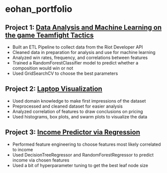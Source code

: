# eohan_portfolio

## Project 1: [Data Analysis and Machine Learning on the game Teamfight Tactics](https://github.com/rndmagtanong/ph_tft)
- Built an ETL Pipeline to collect data from the Riot Developer API
- Cleaned data in preparation for analysis and use for machine learning
- Analyzed win rates, frequency, and correlations between features
- Trained a RandomForestClassifier model to predict whether a composition would win or not
- Used GridSearchCV to choose the best parameters

## Project 2: [Laptop Visualization](https://github.com/rndmagtanong/laptop_vis)
- Used domain knowledge to make first impressions of the dataset
- Preprocessed and cleaned dataset for easier analysis
- Analyzed correlation of features to draw conclusions on pricing
- Used histograms, box plots, and swarm plots to visualize the data

## Project 3: [Income Predictor via Regression](https://github.com/rndmagtanong/filipino_income)
- Performed feature engineering to choose features most likely correlated to income
- Used DecisionTreeRegressor and RandomForestRegressor to predict income via chosen features
- Used a bit of hyperparameter tuning to get the best leaf node size
